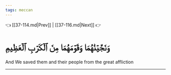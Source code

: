 ```yaml
---
tags: meccan
---
```


👈 [[37-114.md|Prev]] | [[37-116.md|Next]] 👉

# وَنَجَّيۡنَٰهُمَا وَقَوۡمَهُمَا مِنَ ٱلۡكَرۡبِ ٱلۡعَظِيمِ

And We saved them and their people from the great affliction

---

